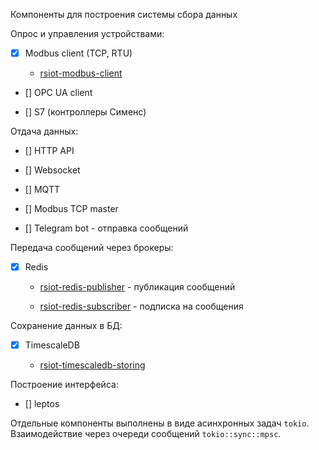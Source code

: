 Компоненты для построения системы сбора данных

Опрос и управления устройствами:

- [x] Modbus client (TCP, RTU)

  - [rsiot-modbus-client](./rsiot-modbus-client/README.md)

- [] OPC UA client

- [] S7 (контроллеры Сименс)

Отдача данных:

- [] HTTP API

- [] Websocket

- [] MQTT

- [] Modbus TCP master

- [] Telegram bot - отправка сообщений

Передача сообщений через брокеры:

- [x] Redis

  - [rsiot-redis-publisher](./rsiot-redis-publisher/README.md) - публикация сообщений

  - [rsiot-redis-subscriber](./rsiot-redis-subscriber/README.md) - подписка на сообщения

Сохранение данных в БД:

- [x] TimescaleDB

  - [rsiot-timescaledb-storing](./rsiot-timescaledb-storing/README.md)

Построение интерфейса:

- [] leptos

Отдельные компоненты выполнены в виде асинхронных задач `tokio`. Взаимодействие через очереди сообщений `tokio::sync::mpsc`.
